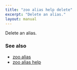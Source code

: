 ```yaml
---
title: "zoo alias help delete"
excerpt: "Delete an alias."
layout: manual
---
```


Delete an alias.

### See also

* [zoo alias](./zoo_alias)
* [zoo alias help](./zoo_alias_help)